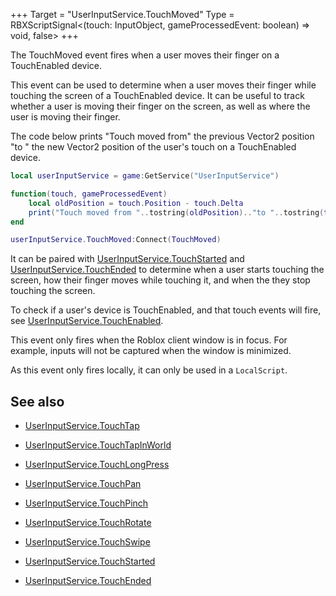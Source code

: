 +++
Target = "UserInputService.TouchMoved"
Type = RBXScriptSignal<(touch: InputObject, gameProcessedEvent: boolean) => void, false>
+++

The TouchMoved event fires when a user moves their finger on a TouchEnabled device.This event can be used to determine when a user moves their finger while touching the screen of a TouchEnabled device. It can be useful to track whether a user is moving their finger on the screen, as well as where the user is moving their finger.The code below prints "Touch moved from" the previous Vector2 position "to " the new Vector2 position of the user's touch on a TouchEnabled device.```lualocal userInputService = game:GetService("UserInputService")function(touch, gameProcessedEvent)	local oldPosition = touch.Position - touch.Delta	print("Touch moved from "..tostring(oldPosition).."to "..tostring(touch.Position))enduserInputService.TouchMoved:Connect(TouchMoved)```It can be paired with  [UserInputService.TouchStarted](https://developer.roblox.com/api-reference/event/UserInputService/TouchStarted) and  [UserInputService.TouchEnded](https://developer.roblox.com/api-reference/event/UserInputService/TouchEnded) to determine when a user starts touching the screen, how their finger moves while touching it, and when the they stop touching the screen.To check if a user's device is TouchEnabled, and that touch events will fire, see [UserInputService.TouchEnabled](https://developer.roblox.com/api-reference/property/UserInputService/TouchEnabled).This event only fires when the Roblox client window is in focus. For example, inputs will not be captured when the window is minimized.As this event only fires locally, it can only be used in a `LocalScript`.## See also - [UserInputService.TouchTap](https://developer.roblox.com/api-reference/event/UserInputService/TouchTap) - [UserInputService.TouchTapInWorld](https://developer.roblox.com/api-reference/event/UserInputService/TouchTapInWorld) - [UserInputService.TouchLongPress](https://developer.roblox.com/api-reference/event/UserInputService/TouchLongPress) - [UserInputService.TouchPan](https://developer.roblox.com/api-reference/event/UserInputService/TouchPan) - [UserInputService.TouchPinch](https://developer.roblox.com/api-reference/event/UserInputService/TouchPinch) - [UserInputService.TouchRotate](https://developer.roblox.com/api-reference/event/UserInputService/TouchRotate) - [UserInputService.TouchSwipe](https://developer.roblox.com/api-reference/event/UserInputService/TouchSwipe) - [UserInputService.TouchStarted](https://developer.roblox.com/api-reference/event/UserInputService/TouchStarted) - [UserInputService.TouchEnded](https://developer.roblox.com/api-reference/event/UserInputService/TouchEnded)